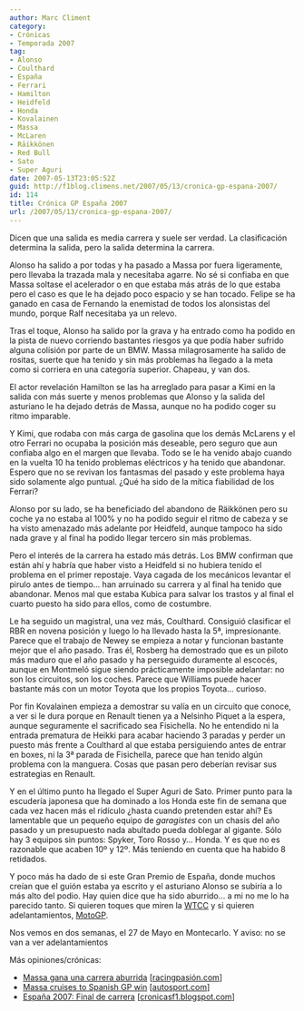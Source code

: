 ```yaml
---
author: Marc Climent
category:
- Crónicas
- Temporada 2007
tag:
- Alonso
- Coulthard
- España
- Ferrari
- Hamilton
- Heidfeld
- Honda
- Kovalainen
- Massa
- McLaren
- Räikkönen
- Red Bull
- Sato
- Super Aguri
date: 2007-05-13T23:05:52Z
guid: http://f1blog.climens.net/2007/05/13/cronica-gp-espana-2007/
id: 114
title: Crónica GP España 2007
url: /2007/05/13/cronica-gp-espana-2007/
---
```


Dicen que una salida es media carrera y suele ser verdad. La clasificación determina la salida, pero la salida determina la carrera.

Alonso ha salido a por todas y ha pasado a Massa por fuera ligeramente, pero llevaba la trazada mala y necesitaba agarre. No sé si confiaba en que Massa soltase el acelerador o en que estaba más atrás de lo que estaba pero el caso es que le ha dejado poco espacio y se han tocado. Felipe se ha ganado en casa de Fernando la enemistad de todos los alonsistas del mundo, porque Ralf necesitaba ya un relevo.

Tras el toque, Alonso ha salido por la grava y ha entrado como ha podido en la pista de nuevo corriendo bastantes riesgos ya que podía haber sufrido alguna colisión por parte de un BMW. Massa milagrosamente ha salido de rositas, suerte que ha tenido y sin más problemas ha llegado a la meta como si corriera en una categoría superior. Chapeau, y van dos.

El actor revelación Hamilton se las ha arreglado para pasar a Kimi en la salida con más suerte y menos problemas que Alonso y la salida del asturiano le ha dejado detrás de Massa, aunque no ha podido coger su ritmo imparable.

Y Kimi, que rodaba con más carga de gasolina que los demás McLarens y el otro Ferrari no ocupaba la posición más deseable, pero seguro que aun confiaba algo en el margen que llevaba. Todo se le ha venido abajo cuando en la vuelta 10 ha tenido problemas eléctricos y ha tenido que abandonar. Espero que no se revivan los fantasmas del pasado y este problema haya sido solamente algo puntual. ¿Qué ha sido de la mítica fiabilidad de los Ferrari?

Alonso por su lado, se ha beneficiado del abandono de Räikkönen pero su coche ya no estaba al 100% y no ha podido seguir el ritmo de cabeza y se ha visto amenazado más adelante por Heidfeld, aunque tampoco ha sido nada grave y al final ha podido llegar tercero sin más problemas.

Pero el interés de la carrera ha estado más detrás. Los BMW confirman que están ahí y habría que haber visto a Heidfeld si no hubiera tenido el problema en el primer repostaje. Vaya cagada de los mecánicos levantar el pirulo antes de tiempo&#8230; han arruinado su carrera y al final ha tenido que abandonar. Menos mal que estaba Kubica para salvar los trastos y al final el cuarto puesto ha sido para ellos, como de costumbre.

Le ha seguido un magistral, una vez más, Coulthard. Consiguió clasificar el RBR en novena posición y luego lo ha llevado hasta la 5ª, impresionante. Parece que el trabajo de Newey se empieza a notar y funcionan bastante mejor que el año pasado. Tras él, Rosberg ha demostrado que es un piloto más maduro que el año pasado y ha perseguido duramente al escocés, aunque en Montmeló sigue siendo prácticamente imposible adelantar: no son los circuitos, son los coches. Parece que Williams puede hacer bastante más con un motor Toyota que los propios Toyota&#8230; curioso.

Por fin Kovalainen empieza a demostrar su valía en un circuito que conoce, a ver si le dura porque en Renault tienen ya a Nelsinho Piquet a la espera, aunque seguramente el sacrificado sea Fisichella. No he entendido ni la entrada prematura de Heikki para acabar haciendo 3 paradas y perder un puesto más frente a Coulthard al que estaba persiguiendo antes de entrar en boxes, ni la 3ª parada de Fisichella, parece que han tenido algún problema con la manguera. Cosas que pasan pero deberían revisar sus estrategias en Renault.

Y en el último punto ha llegado el Super Aguri de Sato. Primer punto para la escudería japonesa que ha dominado a los Honda este fin de semana que cada vez hacen más el ridículo ¿hasta cuando pretenden estar ahí? Es lamentable que un pequeño equipo de _garagistes_ con un chasis del año pasado y un presupuesto nada abultado pueda doblegar al gigante. Sólo hay 3 equipos sin puntos: Spyker, Toro Rosso y&#8230; Honda. Y es que no es razonable que acaben 10º y 12º. Más teniendo en cuenta que ha habido 8 retidados.

Y poco más ha dado de si este Gran Premio de España, donde muchos creían que el guión estaba ya escrito y el asturiano Alonso se subiría a lo más alto del podio. Hay quien dice que ha sido aburrido&#8230; a mi no me lo ha parecido tanto. Si quieren toques que miren la [WTCC](http://www.fiawtcc.es/) y si quieren adelantamientos, [MotoGP](http://www.motogp.com/es/motogp/index.htm).

Nos vemos en dos semanas, el 27 de Mayo en Montecarlo. Y aviso: no se van a ver adelantamientos

Más opiniones/crónicas:

  * [Massa gana una carrera aburrida](http://www.racingpasion.com/2007/05/13-massa-gana-una-carrera-aburrida) [[racingpasión.com](http://www.racingpasion.com)]
  * [Massa cruises to Spanish GP win](http://www.autosport.com/news/report.php/id/58781) [[autosport.com](http://www.autosport.com)]
  * [España 2007: Final de carrera](http://cronicasf1.blogspot.com/2007/05/espaa-2007-final-de-carrera.html) [[cronicasf1.blogspot.com](http://cronicasf1.blogspot.com)]